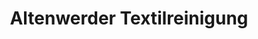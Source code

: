 ---
title: "Altenwerder Textilreinigung"
url: /hamburg/altenwerder-textilreinigung/
shop: Wäscherei
---